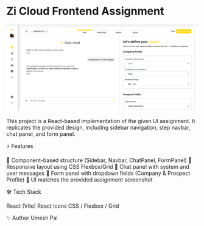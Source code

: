 # Zi Cloud Frontend Assignment

![App Screenshot](./src/assets/Zi_Result.png)

This project is a React-based implementation of the given UI assignment.
It replicates the provided design, including sidebar navigation, step navbar, chat panel, and form panel.

⚡ Features

📂 Component-based structure (Sidebar, Navbar, ChatPanel, FormPanel)
🎨 Responsive layout using CSS Flexbox/Grid
💬 Chat panel with system and user messages
📝 Form panel with dropdown fields (Company & Prospect Profile)
🎯 UI matches the provided assignment screenshot

🛠️ Tech Stack

React (Vite)
React Icons
CSS / Flexbox / Grid

✨ Author
Umesh Pal
